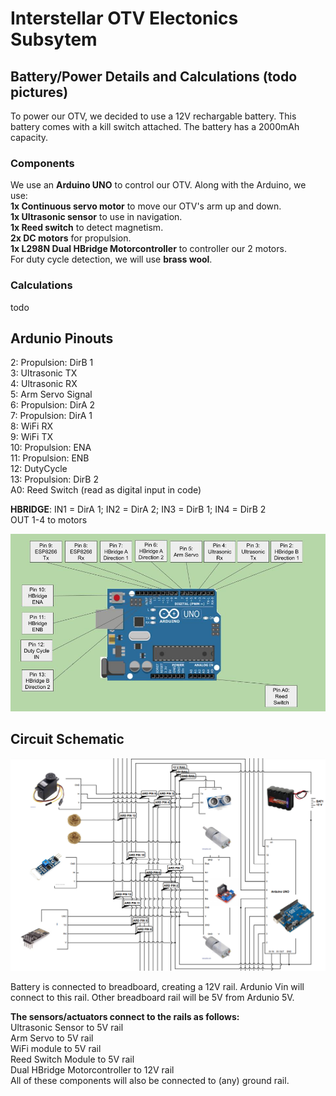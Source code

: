 # Interstellar OTV Electonics Subsytem 

## Battery/Power Details and Calculations (todo pictures)  

To power our OTV, we decided to use a 12V rechargable battery. This battery comes with a kill switch attached. The battery has a 2000mAh capacity.    

### Components  

We use an **Arduino UNO** to control our OTV. Along with the Arduino, we use:  
**1x Continuous servo motor** to move our OTV's arm up and down.  
**1x Ultrasonic sensor** to use in navigation.  
**1x Reed switch** to detect magnetism.  
**2x DC motors** for propulsion.  
**1x L298N Dual HBridge Motorcontroller** to controller our 2 motors.  
For duty cycle detection, we will use **brass wool**.  

### Calculations  

todo

## Ardunio Pinouts

2: Propulsion: DirB 1  
3: Ultrasonic TX  
4: Ultrasonic RX  
5: Arm Servo Signal  
6: Propulsion: DirA 2  
7: Propulsion: DirA 1  
8: WiFi RX  
9: WiFi TX  
10: Propulsion: ENA   
11: Propulsion: ENB  
12: DutyCycle  
13: Propulsion: DirB 2  
A0: Reed Switch (read as digital input in code)  

**HBRIDGE**: IN1 = DirA 1; IN2 = DirA 2; IN3 = DirB 1; IN4 = DirB 2  
OUT 1-4 to motors  

![Ardunio Pinout Chart](/Images/ARDUINOPINOUT.jpg "Ardunio Pinout Chart")

## Circuit Schematic

![OTV Circuit Schematic](/Images/circuitschem.png "OTV Circuit Schematic")

Battery is connected to breadboard, creating a 12V rail. Ardunio Vin will connect to this rail. Other breadboard rail will be 5V from Ardunio 5V.  

**The sensors/actuators connect to the rails as follows:**  
Ultrasonic Sensor to 5V rail  
Arm Servo to 5V rail  
WiFi module to 5V rail  
Reed Switch Module to 5V rail  
Dual HBridge Motorcontroller to 12V rail  
All of these components will also be connected to (any) ground rail.
